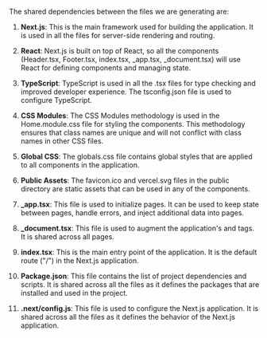The shared dependencies between the files we are generating are:

1. **Next.js**: This is the main framework used for building the application. It is used in all the files for server-side rendering and routing.

2. **React**: Next.js is built on top of React, so all the components (Header.tsx, Footer.tsx, index.tsx, _app.tsx, _document.tsx) will use React for defining components and managing state.

3. **TypeScript**: TypeScript is used in all the .tsx files for type checking and improved developer experience. The tsconfig.json file is used to configure TypeScript.

4. **CSS Modules**: The CSS Modules methodology is used in the Home.module.css file for styling the components. This methodology ensures that class names are unique and will not conflict with class names in other CSS files.

5. **Global CSS**: The globals.css file contains global styles that are applied to all components in the application.

6. **Public Assets**: The favicon.ico and vercel.svg files in the public directory are static assets that can be used in any of the components.

7. **_app.tsx**: This file is used to initialize pages. It can be used to keep state between pages, handle errors, and inject additional data into pages.

8. **_document.tsx**: This file is used to augment the application's <html> and <body> tags. It is shared across all pages.

9. **index.tsx**: This is the main entry point of the application. It is the default route ("/") in the Next.js application.

10. **Package.json**: This file contains the list of project dependencies and scripts. It is shared across all the files as it defines the packages that are installed and used in the project.

11. **.next/config.js**: This file is used to configure the Next.js application. It is shared across all the files as it defines the behavior of the Next.js application.